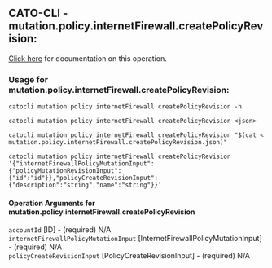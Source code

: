 
## CATO-CLI - mutation.policy.internetFirewall.createPolicyRevision:
[Click here](https://api.catonetworks.com/documentation/#mutation-mutation.policy.internetFirewall.createPolicyRevision) for documentation on this operation.

### Usage for mutation.policy.internetFirewall.createPolicyRevision:

`catocli mutation policy internetFirewall createPolicyRevision -h`

`catocli mutation policy internetFirewall createPolicyRevision <json>`

`catocli mutation policy internetFirewall createPolicyRevision "$(cat < mutation.policy.internetFirewall.createPolicyRevision.json)"`

`catocli mutation policy internetFirewall createPolicyRevision '{"internetFirewallPolicyMutationInput":{"policyMutationRevisionInput":{"id":"id"}},"policyCreateRevisionInput":{"description":"string","name":"string"}}'`


#### Operation Arguments for mutation.policy.internetFirewall.createPolicyRevision ####

`accountId` [ID] - (required) N/A    
`internetFirewallPolicyMutationInput` [InternetFirewallPolicyMutationInput] - (required) N/A    
`policyCreateRevisionInput` [PolicyCreateRevisionInput] - (required) N/A    
